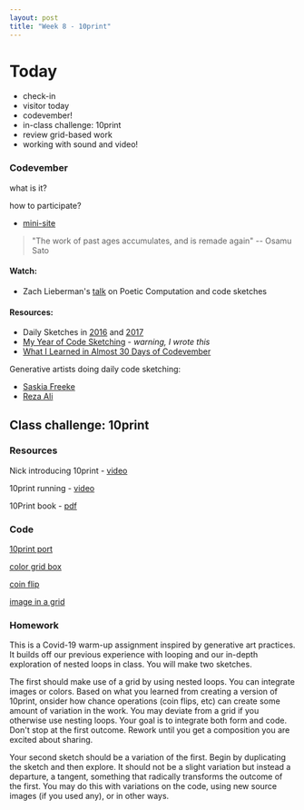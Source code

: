 ```yaml
---
layout: post
title: "Week 8 - 10print"
---
```


# Today

- check-in
 - visitor today
 - codevember!
 - in-class challenge: 10print
- review grid-based work
- working with sound and video!

### Codevember

what is it?

how to participate?

- [mini-site](http://codevember.xyz)

>  "The work of past ages accumulates, and is remade again" -- Osamu Sato 

#### Watch:
- Zach Lieberman's [talk](https://www.youtube.com/watch?v=bmztlO9_Wvo) on Poetic Computation and code sketches

#### Resources:
- Daily Sketches in [2016](https://medium.com/@zachlieberman/daily-sketches-2016-28586d8f008e) and [2017](https://medium.com/@zachlieberman/daily-sketches-in-2017-1b4234b0615d)
- [My Year of Code Sketching](https://leetusman.com/nosebook/code-sketching-2019) - *warning, I wrote this*
- [What I Learned in Almost 30 Days of Codevember](https://blog.prototypr.io/what-i-learned-in-almost-30-days-of-codevember-9a0e963de4c6)

Generative artists doing daily code sketching:
- [Saskia Freeke](https://sasj.nl/portfolio/daily/)
- [Reza Ali](https://www.instagram.com/syedrezaali/)

## Class challenge: 10print

### Resources

Nick introducing 10print - [video](https://youtu.be/34CXQr5OLas?t=171)

10print running - [video](https://www.youtube.com/watch?v=m9joBLOZVEo)

10Print book - [pdf](https://nickm.com/trope_tank/10_PRINT_121114.pdf)

### Code

[10print port](https://editor.p5js.org/2sman/sketches/4444l73Jr)

[color grid box](https://editor.p5js.org/2sman/sketches/pr6n6msj1)

[coin flip](https://editor.p5js.org/2sman/sketches/kN3QkNNrh)

[image in a grid](https://editor.p5js.org/2sman/sketches/wcotkMIqr)

### Homework

This is a Covid-19 warm-up assignment inspired by generative art practices. It builds off our previous experience with looping and our in-depth exploration of nested loops in class. You will make two sketches.

The first should make use of a grid by using nested loops. You can integrate images or colors. Based on what you learned from creating a version of 10print, onsider how chance operations (coin flips, etc) can create some amount of variation in the work. You may deviate from a grid if you otherwise use nesting loops. Your goal is to integrate both form and code. Don't stop at the first outcome. Rework until you get a composition you are excited about sharing.

Your second sketch should be a variation of the first. Begin by duplicating the sketch and then explore. It should not be a slight variation but instead a departure, a tangent, something that radically transforms the outcome of the first. You may do this with variations on the code, using new source images (if you used any), or in other ways.
